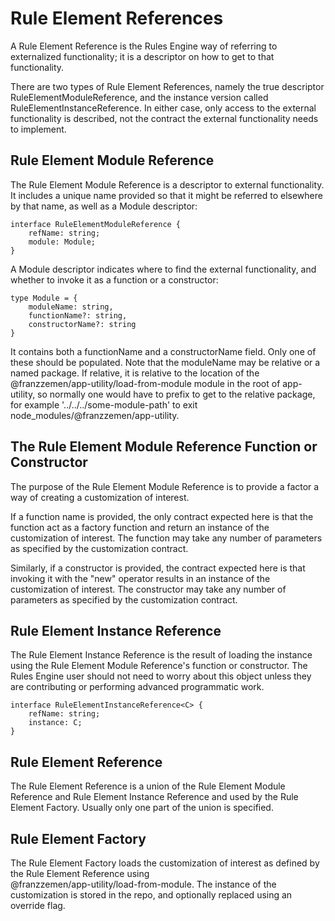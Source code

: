 # Rule Element References

A Rule Element Reference is the Rules Engine way of referring to externalized functionality; it is a descriptor on how
to get to that functionality.

There are two types of Rule Element References, namely the true descriptor RuleElementModuleReference, and the instance
version called RuleElementInstanceReference. In either case, only access to the external functionality is described, not
the contract the external functionality needs to implement.

## Rule Element Module Reference

The Rule Element Module Reference is a descriptor to external functionality. It includes a unique name provided so that
it might be referred to elsewhere by that name, as well as a Module descriptor:

    interface RuleElementModuleReference {
        refName: string;
        module: Module;
    }

A Module descriptor indicates where to find the external functionality, and whether to invoke it as a function or a
constructor:

    type Module = {
        moduleName: string, 
        functionName?: string, 
        constructorName?: string
    }

It contains both a functionName and a constructorName field. Only one of these should be populated. Note that the
moduleName may be relative or a named package. If relative, it is relative to the location of the
@franzzemen/app-utility/load-from-module module in the root of app-utility, so normally one would have to prefix to get
to the relative package, for example '../../../some-module-path' to exit node_modules/@franzzemen/app-utility.

## The Rule Element Module Reference Function or Constructor

The purpose of the Rule Element Module Reference is to provide a factor a way of creating a customization of interest.

If a function name is provided, the only contract expected here is that the function act as a factory function and
return an instance of the customization of interest. The function may take any number of parameters as specified by the
customization contract.

Similarly, if a constructor is provided, the contract expected here is that invoking it with the "new" operator results
in an instance of the customization of interest. The constructor may take any number of parameters as specified by the
customization contract.

## Rule Element Instance Reference

The Rule Element Instance Reference is the result of loading the instance using the Rule Element Module Reference's
function or constructor. The Rules Engine user should not need to worry about this object unless they are contributing
or performing advanced programmatic work.

    interface RuleElementInstanceReference<C> {
        refName: string;
        instance: C;
    }

## Rule Element Reference

The Rule Element Reference is a union of the Rule Element Module Reference and Rule Element Instance Reference and used
by the Rule Element Factory. Usually only one part of the union is specified.

## Rule Element Factory

The Rule Element Factory loads the customization of interest as defined by the Rule Element Reference using  
@franzzemen/app-utility/load-from-module. The instance of the customization is stored in the repo, and optionally
replaced using an override flag.

